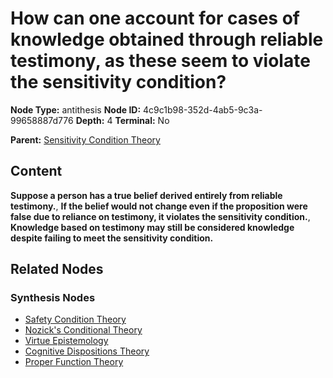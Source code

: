 # How can one account for cases of knowledge obtained through reliable testimony, as these seem to violate the sensitivity condition?

**Node Type:** antithesis
**Node ID:** 4c9c1b98-352d-4ab5-9c3a-99658887d776
**Depth:** 4
**Terminal:** No

**Parent:** [Sensitivity Condition Theory](sensitivity-condition-theory-synthesis-a2802449-8a57-4a20-9f15-dee702b9ebd0.md)

## Content

**Suppose a person has a true belief derived entirely from reliable testimony.**, **If the belief would not change even if the proposition were false due to reliance on testimony, it violates the sensitivity condition.**, **Knowledge based on testimony may still be considered knowledge despite failing to meet the sensitivity condition.**

## Related Nodes

### Synthesis Nodes

- [Safety Condition Theory](safety-condition-theory-synthesis-955b933a-7b18-40f4-9835-d125b564bec6.md)
- [Nozick's Conditional Theory](nozicks-conditional-theory-synthesis-f15afb02-6abb-47d0-b910-4df081c7eb92.md)
- [Virtue Epistemology](virtue-epistemology-synthesis-49edd08e-48ac-4f98-abb0-f1836b3e0aaf.md)
- [Cognitive Dispositions Theory](cognitive-dispositions-theory-synthesis-ecd241b7-ac9b-46c0-985c-40df5db47770.md)
- [Proper Function Theory](proper-function-theory-synthesis-75114201-56f8-4624-9113-470101ecf658.md)
